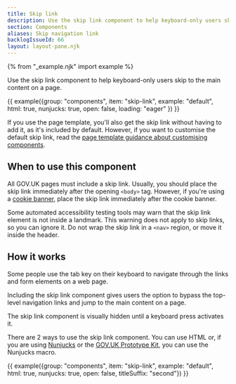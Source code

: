 ```yaml
---
title: Skip link
description: Use the skip link component to help keyboard-only users skip to the main content on a page
section: Components
aliases: Skip navigation link
backlogIssueId: 66
layout: layout-pane.njk
---
```


{% from "_example.njk" import example %}

Use the skip link component to help keyboard-only users skip to the main content on a page.

{{ example({group: "components", item: "skip-link", example: "default", html: true, nunjucks: true, open: false, loading: "eager" }) }}

If you use the page template, you'll also get the skip link without having to add it, as it's included by default. However, if you want to customise the default skip link, read the [page template guidance about customising components](/styles/page-template/#changing-template-content).

## When to use this component

All GOV.UK pages must include a skip link. Usually, you should place the skip link immediately after the opening `<body>` tag. However, if you're using a [cookie banner](/components/cookie-banner/), place the skip link immediately after the cookie banner.

Some automated accessibility testing tools may warn that the skip link element is not inside a landmark. This warning does not apply to skip links, so you can ignore it. Do not wrap the skip link in a `<nav>` region, or move it inside the header.

## How it works

Some people use the tab key on their keyboard to navigate through the links and form elements on a web page.

Including the skip link component gives users the option to bypass the top-level navigation links and jump to the main content on a page.

The skip link component is visually hidden until a keyboard press activates it.

There are 2 ways to use the skip link component. You can use HTML or, if you are using [Nunjucks](https://mozilla.github.io/nunjucks/) or the [GOV.UK Prototype Kit](https://prototype-kit.service.gov.uk), you can use the Nunjucks macro.

{{ example({group: "components", item: "skip-link", example: "default", html: true, nunjucks: true, open: false, titleSuffix: "second"}) }}
